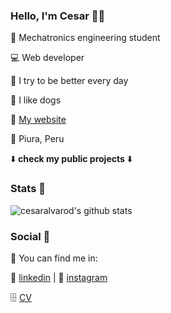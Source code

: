 ### Hello, I'm Cesar 👋😸

🔩 Mechatronics engineering student

💻 Web developer

🌟 I try to be better every day

🐶 I like dogs 

🔭 [My website](https://cesaralvarod.netlify.app/) 

📌 Piura, Peru

⬇️ **check my public projects** ⬇️

### Stats 🌃

![cesaralvarod's github stats](https://github-readme-stats.vercel.app/api?username=cesaralvarod&show_icons=true&theme=monokai)

### Social 👾

🔎 You can find me in:

🎩 [linkedin](https://www.linkedin.com/in/cesaralvarod/) | 📸 [instagram](https://www.instagram.com/cesaralvarod/)

🗄️ [CV](./CV-CESAR-ALVARADO-V1.pdf)
